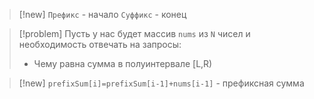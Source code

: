 
> [!new] 
> `Префикс` - начало
> `Суффикс` - конец

> [!problem] 
> Пусть у нас будет массив `nums` из `N` чисел и необходимость отвечать на запросы: 
> - Чему равна сумма в полуинтервале [L,R)

> [!new] 
> `prefixSum[i]=prefixSum[i-1]+nums[i-1]` - префиксная сумма
